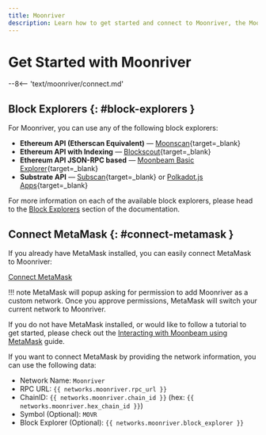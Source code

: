 ```yaml
---
title: Moonriver
description: Learn how to get started and connect to Moonriver, the Moonbeam deployment on Kusama, via RPC and WSS endpoints.
---
```


# Get Started with Moonriver

--8<-- 'text/moonriver/connect.md'

## Block Explorers {: #block-explorers }

For Moonriver, you can use any of the following block explorers:

 - **Ethereum API (Etherscan Equivalent)** — [Moonscan](https://moonriver.moonscan.io/){target=_blank}
 - **Ethereum API with Indexing** — [Blockscout](https://blockscout.moonriver.moonbeam.network/){target=_blank}
 - **Ethereum API JSON-RPC based** — [Moonbeam Basic Explorer](https://moonbeam-explorer.netlify.app/?network=Moonriver){target=_blank}
 - **Substrate API** — [Subscan](https://moonriver.subscan.io/){target=_blank} or [Polkadot.js Apps](https://polkadot.js.org/apps/?rpc=wss%3A%2F%2Fwss.api.moonriver.moonbeam.network#/explorer){target=_blank}
 
For more information on each of the available block explorers, please head to the [Block Explorers](/builders/tools/explorers) section of the documentation.

## Connect MetaMask {: #connect-metamask }

If you already have MetaMask installed, you can easily connect MetaMask to Moonriver:

<div class="button-wrapper">
    <a href="#" class="md-button connectMetaMask" value="moonriver">Connect MetaMask</a>
</div>

!!! note
    MetaMask will popup asking for permission to add Moonriver as a custom network. Once you approve permissions, MetaMask will switch your current network to Moonriver.

If you do not have MetaMask installed, or would like to follow a tutorial to get started, please check out the [Interacting with Moonbeam using MetaMask](/tokens/connect/metamask/) guide.

If you want to connect MetaMask by providing the network information, you can use the following data:

 - Network Name: `Moonriver`
 - RPC URL: `{{ networks.moonriver.rpc_url }}`
 - ChainID: `{{ networks.moonriver.chain_id }}` (hex: `{{ networks.moonriver.hex_chain_id }}`)
 - Symbol (Optional): `MOVR`
 - Block Explorer (Optional): `{{ networks.moonriver.block_explorer }}`